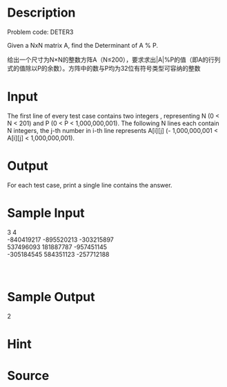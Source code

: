 
# Description

<div class="content">Problem code: DETER3 


Given a NxN matrix A, find the Determinant of A % P. 


给出一个尺寸为N×N的整数方阵A（N≤200），要求求出|A|%P的值（即A的行列式的值除以P的余数）。方阵中的数与P均为32位有符号类型可容纳的整数</div>

# Input

<div class="content">
The first line of every test case contains two integers , representing N (0 &lt; N &lt; 201) and P (0 &lt; P &lt; 1,000,000,001). The following N lines each contain N integers, the j-th number in i-th line represents A[i][j] (- 1,000,000,001 &lt; A[i][j] &lt; 1,000,000,001). 

</div>

# Output

<div class="content">For each test case, print a single line contains the answer. 
</div>

# Sample Input

<div class="content"><span class="sampledata">3 4<br/>
-840419217 -895520213 -303215897<br/>
537496093 181887787 -957451145<br/>
-305184545 584351123 -257712188<br/>
<br/>
<br/>
</span></div>

# Sample Output

<div class="content"><span class="sampledata">2<br/>
</span></div>

# Hint

<div class="content"><p></p></div>

# Source

<div class="content"><p><a href="problemset.php?search="></a></p></div>

